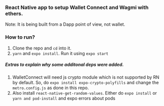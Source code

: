 ### React Native app to setup Wallet Connect and Wagmi with ethers.

Note: It is being built from a Dapp point of view, not wallet.

### How to run?
1. Clone the repo and `cd` into it.
2. `yarn` and `expo install`. Run it using `expo start`

##### Extras to explain why some additonal deps were added.

1. WalletConnect will need js crypto module which is not supported by RN by default. So, do `expo install expo-crypto-polyfills` and change the `metro.config.js` as done in this repo.
2. Also install `react-native-get-random-values`. Either do `expo install` or `yarn and pod-install` and expo errors about pods
